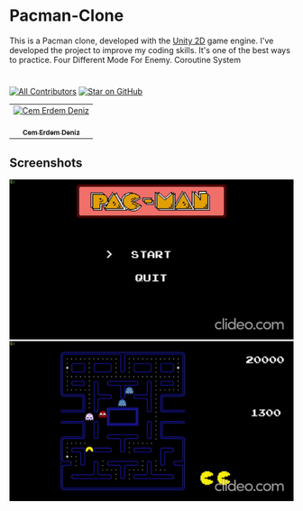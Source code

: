 # Pacman-Clone

This is a Pacman clone, developed with the [Unity 2D](https://unity.com/) game engine. I've developed the project to improve my coding skills.
It's one of the best ways to practice.
Four Different Mode For Enemy.
Coroutine System


#


[![All Contributors](https://img.shields.io/badge/all_contributors-1-orange.svg?style=flat-square)](#contributors)
[![Star on GitHub](https://img.shields.io/github/stars/cemerdemdeniz/Pacman-Clone.svg?style=social)](https://github.com/cemerdemdeniz/Pacman-Clonestargazers)


<table><tr><td align="center"><a href="https://github.com/cemerdemdeniz"><img src="https://avatars3.githubusercontent.com/u/50306515?s=460&v=4" width="100px;" alt="Cem Erdem Deniz"/><br /><br/><sub><b>Cem Erdem Deniz</b></sub></a><br></td></tr></table>  

## Screenshots

![Giff](Docs/images/giff1.gif)
![Giff](Docs/images/giff2.gif)
